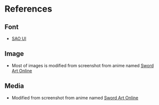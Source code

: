 # References

## Font

- [SAO UI](https://www.deviantart.com/darkblackswords/art/Sword-Art-Online-Font-342305125)

## Image

- Most of images is modified from screenshot from anime named [Sword Art Online](https://ani.gamer.com.tw/animeVideo.php?sn=926)

## Media

- Modified from screenshot from anime named [Sword Art Online](https://ani.gamer.com.tw/animeVideo.php?sn=926)